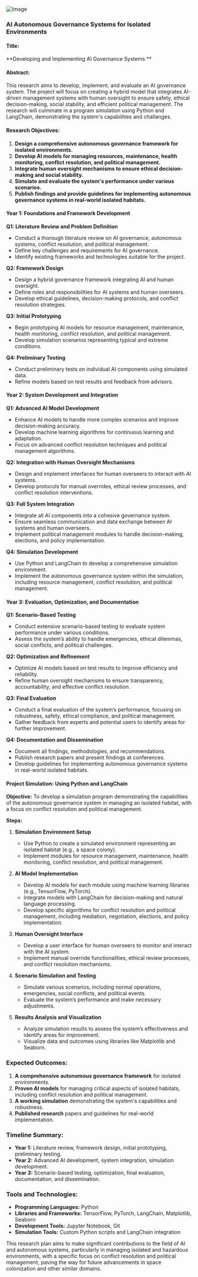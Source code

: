 ![Image](city_mars_prototype.jpeg)

### AI Autonomous Governance Systems for Isolated Environments

#### Title:
**Developing and Implementing AI Governance Systems **

#### Abstract:
This research aims to develop, implement, and evaluate an AI governance system. The project will focus on creating a hybrid model that integrates AI-driven management systems with human oversight to ensure safety, ethical decision-making, social stability, and efficient political management. The research will culminate in a program simulation using Python and LangChain, demonstrating the system's capabilities and challanges.

#### Research Objectives:
1. **Design a comprehensive autonomous governance framework for isolated environments.**
2. **Develop AI models for managing resources, maintenance, health monitoring, conflict resolution, and political management.**
3. **Integrate human oversight mechanisms to ensure ethical decision-making and social stability.**
4. **Simulate and evaluate the system's performance under various scenarios.**
5. **Publish findings and provide guidelines for implementing autonomous governance systems in real-world isolated habitats.**

#### Year 1: Foundations and Framework Development

**Q1: Literature Review and Problem Definition**
- Conduct a thorough literature review on AI governance, autonomous systems, conflict resolution, and political management.
- Define key challenges and requirements for AI governance.
- Identify existing frameworks and technologies suitable for the project.

**Q2: Framework Design**
- Design a hybrid governance framework integrating AI and human oversight.
- Define roles and responsibilities for AI systems and human overseers.
- Develop ethical guidelines, decision-making protocols, and conflict resolution strategies.

**Q3: Initial Prototyping**
- Begin prototyping AI models for resource management, maintenance, health monitoring, conflict resolution, and political management.
- Develop simulation scenarios representing typical and extreme conditions.

**Q4: Preliminary Testing**
- Conduct preliminary tests on individual AI components using simulated data.
- Refine models based on test results and feedback from advisors.

#### Year 2: System Development and Integration

**Q1: Advanced AI Model Development**
- Enhance AI models to handle more complex scenarios and improve decision-making accuracy.
- Develop machine learning algorithms for continuous learning and adaptation.
- Focus on advanced conflict resolution techniques and political management algorithms.

**Q2: Integration with Human Oversight Mechanisms**
- Design and implement interfaces for human overseers to interact with AI systems.
- Develop protocols for manual overrides, ethical review processes, and conflict resolution interventions.

**Q3: Full System Integration**
- Integrate all AI components into a cohesive governance system.
- Ensure seamless communication and data exchange between AI systems and human overseers.
- Implement political management modules to handle decision-making, elections, and policy implementation.

**Q4: Simulation Development**
- Use Python and LangChain to develop a comprehensive simulation environment.
- Implement the autonomous governance system within the simulation, including resource management, conflict resolution, and political management.

#### Year 3: Evaluation, Optimization, and Documentation

**Q1: Scenario-Based Testing**
- Conduct extensive scenario-based testing to evaluate system performance under various conditions.
- Assess the system’s ability to handle emergencies, ethical dilemmas, social conflicts, and political challenges.

**Q2: Optimization and Refinement**
- Optimize AI models based on test results to improve efficiency and reliability.
- Refine human oversight mechanisms to ensure transparency, accountability, and effective conflict resolution.

**Q3: Final Evaluation**
- Conduct a final evaluation of the system’s performance, focusing on robustness, safety, ethical compliance, and political management.
- Gather feedback from experts and potential users to identify areas for further improvement.

**Q4: Documentation and Dissemination**
- Document all findings, methodologies, and recommendations.
- Publish research papers and present findings at conferences.
- Develop guidelines for implementing autonomous governance systems in real-world isolated habitats.

#### Project Simulation: Using Python and LangChain

**Objective:**
To develop a simulation program demonstrating the capabilities of the autonomous governance system in managing an isolated habitat, with a focus on conflict resolution and political management.

**Steps:**
1. **Simulation Environment Setup**
   - Use Python to create a simulated environment representing an isolated habitat (e.g., a space colony).
   - Implement modules for resource management, maintenance, health monitoring, conflict resolution, and political management.

2. **AI Model Implementation**
   - Develop AI models for each module using machine learning libraries (e.g., TensorFlow, PyTorch).
   - Integrate models with LangChain for decision-making and natural language processing.
   - Develop specific algorithms for conflict resolution and political management, including mediation, negotiation, elections, and policy implementation.

3. **Human Oversight Interface**
   - Develop a user interface for human overseers to monitor and interact with the AI system.
   - Implement manual override functionalities, ethical review processes, and conflict resolution mechanisms.

4. **Scenario Simulation and Testing**
   - Simulate various scenarios, including normal operations, emergencies, social conflicts, and political events.
   - Evaluate the system’s performance and make necessary adjustments.

5. **Results Analysis and Visualization**
   - Analyze simulation results to assess the system’s effectiveness and identify areas for improvement.
   - Visualize data and outcomes using libraries like Matplotlib and Seaborn.

### Expected Outcomes:
1. **A comprehensive autonomous governance framework** for isolated environments.
2. **Proven AI models** for managing critical aspects of isolated habitats, including conflict resolution and political management.
3. **A working simulation** demonstrating the system's capabilities and robustness.
4. **Published research** papers and guidelines for real-world implementation.

### Timeline Summary:
- **Year 1:** Literature review, framework design, initial prototyping, preliminary testing.
- **Year 2:** Advanced AI development, system integration, simulation development.
- **Year 3:** Scenario-based testing, optimization, final evaluation, documentation, and dissemination.

### Tools and Technologies:
- **Programming Languages:** Python
- **Libraries and Frameworks:** TensorFlow, PyTorch, LangChain, Matplotlib, Seaborn
- **Development Tools:** Jupyter Notebook, Git
- **Simulation Tools:** Custom Python scripts and LangChain integration

This research plan aims to make significant contributions to the field of AI and autonomous systems, particularly in managing isolated and hazardous environments, with a specific focus on conflict resolution and political management, paving the way for future advancements in space colonization and other similar domains.
